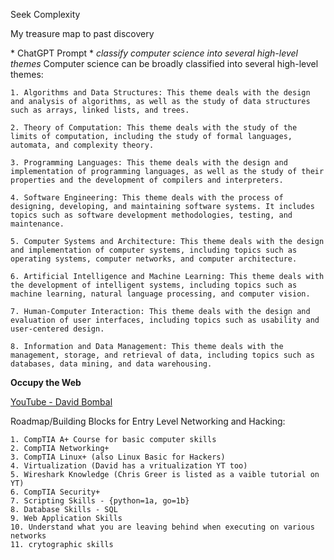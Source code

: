 Seek Complexity

My treasure map to past discovery

\* ChatGPT Prompt \* _classify computer science into several high-level themes_
Computer science can be broadly classified into several high-level themes:

    1. Algorithms and Data Structures: This theme deals with the design and analysis of algorithms, as well as the study of data structures such as arrays, linked lists, and trees.

    2. Theory of Computation: This theme deals with the study of the limits of computation, including the study of formal languages, automata, and complexity theory.

    3. Programming Languages: This theme deals with the design and implementation of programming languages, as well as the study of their properties and the development of compilers and interpreters.

    4. Software Engineering: This theme deals with the process of designing, developing, and maintaining software systems. It includes topics such as software development methodologies, testing, and maintenance.

    5. Computer Systems and Architecture: This theme deals with the design and implementation of computer systems, including topics such as operating systems, computer networks, and computer architecture.

    6. Artificial Intelligence and Machine Learning: This theme deals with the development of intelligent systems, including topics such as machine learning, natural language processing, and computer vision.

    7. Human-Computer Interaction: This theme deals with the design and evaluation of user interfaces, including topics such as usability and user-centered design.

    8. Information and Data Management: This theme deals with the management, storage, and retrieval of data, including topics such as databases, data mining, and data warehousing.

**Occupy the Web**

[YouTube - David Bombal](https://www.youtube.com/watch?v=NXpeXn0SKPU&t=29s)

Roadmap/Building Blocks for Entry Level Networking and Hacking:

    1. CompTIA A+ Course for basic computer skills
    2. CompTIA Networking+
    3. CompTIA Linux+ (also Linux Basic for Hackers)
    4. Virtualization (David has a vritualization YT too)
    5. Wireshark Knowledge (Chris Greer is listed as a vaible tutorial on YT)
    6. CompTIA Security+
    7. Scripting Skills - {python=1a, go=1b}
    8. Database Skills - SQL
    9. Web Application Skills
    10. Understand what you are leaving behind when executing on various networks
    11. crytographic skills
